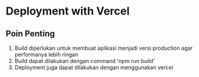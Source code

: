# Deployment with Vercel

## Poin Penting
1. Build diperlukan untuk membuat aplikasi menjadi versi production agar performanya lebih ringan
2. Build dapat dilakukan dengan command 'npm run build'
3. Deployment juga dapat dilakukan dengan menggunakan vercel